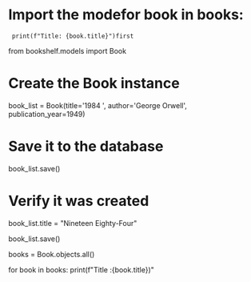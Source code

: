 # Import the modefor book in books:
     print(f"Title: {book.title}")first
from bookshelf.models import Book

# Create the Book instance
book_list = Book(title='1984 ', author='George Orwell', publication_year=1949)

# Save it to the database
book_list.save()

# Verify it was created

book_list.title = "Nineteen Eighty-Four"

book_list.save()

books = Book.objects.all()

for book in books:
     print(f"Title :{book.title})"